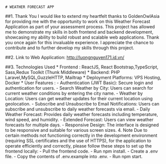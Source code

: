                                                                                         
                                                                                # WEATHER FORECAST APP
                                                                                  

##1. Thank You
        I would like to extend my heartfelt thanks to GoldenOwlAsia for providing me with the opportunity to work on this Weather Forecast Application as part of your assessment process. This project has allowed me to demonstrate my         skills in both frontend and backend development, showcasing my ability to build robust and scalable web applications.
        Thank you once again for this invaluable experience. I appreciate the chance to contribute and to further develop my skills through this project.

##2. Link to Web Application: http://luongnguyen171.id.vn/

##3. Technologies Used
        *  Frontend : ReactJS, React Bootstrap,TypeScript, Sass,Redux Toolkit (Thunk Middleware)
        * Backend: PHP Laravel,MySQL,GuzzleHTTP, Mailtrap
        * Deployment Platforms: VPS Hosting, Docker
        * User Features :
           - Authentication (JWT Basic): Secure login and authentication for users.
           - Search Weather by City: Users can search for current weather conditions by entering the city name.
           - Weather by Location: Users can get weather updates for their current location using geolocation.
           - Subscribe and Unsubscribe to Email Notifications: Users can subscribe and unsubscribe to daily weather forecasts via email.
           - Daily Weather Forecast: Provides daily weather forecasts including temperature, wind speed, and humidity.
           - Extended Forecast: Users can view weather forecasts for multiple days.
           - Responsive Design: The interface is designed to be responsive and suitable for various screen sizes.
4. Note
Due to certain methods not functioning correctly in the development environment (requiring SSL certificates and the use of HTTPS), for the application to operate efficiently and correctly, please follow these steps to set up the frontend locally:
        - Pull the frontend code.
        - Run npm install.
        - Create a .env file.
        - Copy the contents of .env.example into .env.
        - Run npm start.

